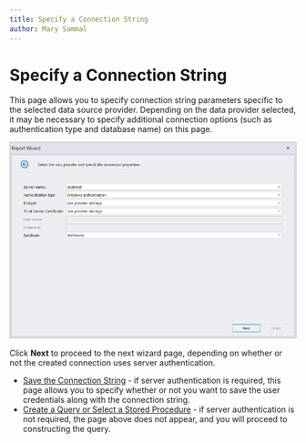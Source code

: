```yaml
---
title: Specify a Connection String
author: Mary Sammal
---
```

# Specify a Connection String

This page allows you to specify connection string parameters specific to the selected data source provider. Depending on the data provider selected, it may be necessary to specify additional connection options (such as authentication type and database name) on this page.

![eurd-win-report-wizard-specify-connection-string](../../../../../../images/eurd-win-report-wizard-specify-connection-string.png)

Click **Next** to proceed to the next wizard page, depending on whether or not the created connection uses server authentication.
* [Save the Connection String](save-the-connection-string.md) - if server authentication is required, this page allows you to specify whether or not you want to save the user credentials along with the connection string.
* [Create a Query or Select a Stored Procedure](create-a-query-or-select-a-stored-procedure.md) - if server authentication is not required, the page above does not appear, and you will proceed to constructing the query.